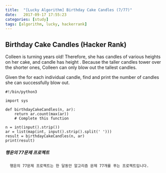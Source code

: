 ```yaml
---
title:  "[Lucky Algorithm] Birthday Cake Candles (7/77)"
date:   2017-09-17 17:55:23
categories: [study]
tags: [algorithm, lucky, hackerrank]
---
```

## Birthday Cake Candles (Hacker Rank)
Colleen is turning  years old! Therefore, she has  candles of various heights on her cake, and candle  has height . Because the taller candles tower over the shorter ones, Colleen can only blow out the tallest candles.

Given the  for each individual candle, find and print the number of candles she can successfully blow out.

```
#!/bin/python3

import sys

def birthdayCakeCandles(n, ar):
    return ar.count(max(ar))
    # Complete this function

n = int(input().strip())
ar = list(map(int, input().strip().split(' ')))
result = birthdayCakeCandles(n, ar)
print(result)
```

##### 행운의 77문제 프로젝트
```
  행운의 77문제 프로젝트는 한 달동안 알고리즘 문제 77개를 푸는 프로젝트입니다.
```
